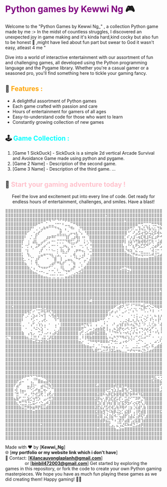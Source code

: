 # <span style="color:purple">Python games by Kewwi Ng </span> 🎮


Welcome to the "Python Games by Kewwi Ng_" , a collection Python game made by me  :>
In the midst of countless struggles, I discovered an unexpected joy in game making and it's kinda hard,kind cocky but also fun to be honest 🥰 ,might have lied about fun part but swear to God it wasn't easy, atleast 4 me "

Dive into a world of interactive entertainment with our assortment of fun and challenging games, all developed using the Python programming language and the Pygame library. Whether you're a casual gamer or a seasoned pro, you'll find something here to tickle your gaming fancy.

## 🎯 <span style="color:orange">Features :</span> 
- A delightful assortment of Python games
- Each game crafted with passion and care
- Hours of entertainment for gamers of all ages
- Easy-to-understand code for those who want to learn
- Constantly growing collection of new games

## 🕹️ <span style="color:cyan">Game Collection :</span> 
1. [Game 1 SickDuck] - SickDuck is a simple 2d vertical Arcade Survival and Avoidance Game made using python and pygame.
2. [Game 2 Name] - Description of the second game.
3. [Game 3 Name] - Description of the third game.
   ...

<p align="center">
  <h2>👾 <span style="color:pink">Start your gaming adventure today !</span></h2>
  <p align="center">Feel the love and excitement put into every line of code. Get ready for endless hours of entertainment, challenges, and smiles. Have a blast!</p>
</p>

```
⣿⣿⣿⣿⣿⣿⣿⣿⣿⣿⣿⣿⣿⣿⣿⣿⣿⣿⣿⣿⣿⣿⣿⣿⣿⣿⣿⣿⣿⣿⣿⣿⣿⣿⣿⣿⣿⣿⣿⣿⣿⣿⣿⣿⣿⣿⣿⣿⣿⣿⣿⣿⣿⣿⣿⣿⣿⣿⣿⣿⣿⣿⣿⣿⣿⣿⡿⢿⣿⣿⣿⣿⣿⣿⣿⣿⣿⣿⣿⣿⣿⣿⣿⣿⣿⣿⣿⣿⣿⢿⣿⣿⣿⣿⣿⣿⣿⣿⣿⣿⣿⣿⣿⣿⣿⣿⣿⣿⣿⣿⣿⣿⣿⣿⣿⣿⣿⣿⣿⣿⣿⣿⣿⣿⣿⣿⣿⣿⣿⣿⣿⣿⣿⣿⣿⣿⣿⣿⣿⣿⣿⣿⣿⣿⣿⣿⣿⣿⣿⣿⣿⣿⣿⣿⣿⣿⣿⣿⣿⣿⣿⣿⣿⣿⣿⣿⣿⣿⣿⣿⣿⣿⣿⣿⣿⣿⣿⣿⣿⣿⣿⣿⣿⣿⣿⣿⣿
⣿⣿⣿⣿⣿⣿⣿⣿⣿⣿⣿⣿⣿⣿⣿⣿⣿⣿⣿⣿⣿⣿⣿⣿⣿⣿⣿⣿⣿⣿⣿⣿⣿⣿⣿⣿⣿⣻⣿⣿⣿⣿⣿⣿⣿⣿⣿⣿⣿⣿⣿⣿⣿⣿⣿⣿⣿⣿⣿⣿⣿⣿⣿⣿⣿⣿⣿⣤⣿⣿⣿⣿⣿⣿⣿⣿⣿⣿⣿⣿⣿⣿⣿⣿⣿⣿⣿⣿⣿⣿⣿⣿⣿⣿⣿⣿⣿⣿⣿⣿⣿⣿⣿⣿⣿⣿⣿⣿⣿⣿⣿⣿⣿⣿⣿⣿⣿⣿⣿⣿⣿⣿⣿⣿⣿⣿⣿⣿⣿⣿⣿⣿⣿⡛⢻⣿⣿⣿⣿⣿⣿⣿⣿⣿⣿⣿⣿⣿⣿⣿⣿⣿⣿⣿⡿⢿⣿⣿⣿⣿⣿⣿⣿⣿⣿⣿⣿⣿⣿⣿⣿⣿⣿⣿⣿⣿⣿⣿⣿⣿⣿⣿⣿⣿⣿⣿⣿
⣿⣿⣿⣿⣿⣿⣿⣿⣿⣿⣿⣿⣿⣿⣿⠿⢿⠻⠟⠻⠟⠿⡿⣿⣿⣿⣿⣿⣿⣿⣿⣿⣿⣿⣿⣿⣿⣿⣿⣿⣿⣿⣿⣿⢿⣿⣿⣿⣿⣿⣿⣿⣿⣿⣿⣿⣿⣿⣿⣿⣿⣿⣿⣿⣿⣿⣿⣿⣿⣿⣿⣿⣿⣿⣿⣿⣿⣿⣿⣿⣿⣿⣿⣿⣿⣿⣿⣿⣿⣿⣿⣿⣿⣿⣿⣿⣿⣿⣿⣿⣿⣿⣿⣿⣿⣿⣿⣿⣿⣿⣿⣿⣿⣿⣿⣿⣿⣿⣿⣿⣿⣿⣿⣿⣿⣿⣿⣿⣿⣿⣿⣿⣿⣴⣶⣿⣿⣿⣿⣿⣿⣿⣿⣿⣿⣿⣿⣿⣿⣿⠛⠀⡠⢀⠌⡉⡉⢞⢛⣿⣿⣿⣿⣿⣿⣿⣿⣿⣿⣿⣿⣿⣿⣿⣿⣿⣿⣿⣿⣿⣿⣿⣿⣿⣿⣿⣿
⣿⣿⣿⣿⣿⣿⣿⣿⣿⣿⣿⡿⠛⠉⠀⠁⣀⣀⠐⠒⠂⠆⣀⣀⠉⠛⢿⣿⣿⣿⣿⣿⣿⣿⣿⣿⣿⣿⣿⣿⣿⣿⣿⣿⣿⣿⣿⣿⣿⠛⢛⢉⡉⡉⢛⣛⠻⢿⣿⣿⣿⣿⣿⣿⣿⣿⣿⣿⣿⣿⣿⣿⣿⣿⣿⣿⣿⣿⣿⣿⣿⣿⣿⣿⣿⣿⣿⣿⣿⣿⣿⣿⣿⣿⣿⣿⣿⣿⣿⣿⣿⣿⣿⣿⣿⣿⣿⣿⣿⣿⣿⣿⣿⣿⢟⣿⡛⡿⠿⠿⣿⣿⣿⣿⣿⣿⣿⣿⣿⣿⣿⣿⣿⣿⣿⣿⣿⣿⣿⣿⣿⣿⣿⣿⣿⣿⣿⣿⣿⡏⠄⡼⠐⡌⢲⠛⠠⠠⠒⠈⢻⣿⣿⣿⣿⣿⣿⣿⣿⣿⣿⣿⣿⣿⣿⣿⣿⣿⣿⣿⣿⣿⣿⣿⣿⣿⣿
⣿⣿⣿⣿⣿⣿⣿⣿⣿⡟⠃⢀⠐⣠⠷⠛⠉⠉⠙⠲⣄⠀⡄⠈⠻⠆⠀⡘⢻⣿⣿⣿⣿⣿⣿⣿⣿⣿⣿⣿⣿⣿⣿⣿⣿⡿⢛⠍⣀⢹⢤⣃⠹⣧⢢⣂⢙⠷⢌⠻⣿⣿⣿⣿⣿⣿⣿⣿⣿⣿⣿⣿⣿⣿⣿⣿⣿⣿⣏⡹⣿⣿⣿⣿⣿⣿⣿⣿⣿⣿⣿⣿⣿⣿⣿⣿⣿⣿⣿⣿⣿⣿⣿⣿⣿⣿⣿⣿⣿⣿⣿⡿⠟⡡⢈⣬⠵⣂⣧⠷⣩⢻⣷⡾⣿⣿⣿⣿⣿⣿⣿⣿⣿⣿⣿⣿⣿⣿⣿⣿⣿⣿⣿⣿⣿⣿⣿⣿⣿⡇⠀⡅⠸⠘⣠⠛⢀⡼⢶⣿⢾⣿⣿⣿⣿⣿⣿⣿⣿⣿⣿⢿⣟⠛⣛⣛⠻⢿⣷⣿⣿⣿⣿⣿⣿⣿⣿
⣿⣿⣿⣿⣿⣿⣿⣿⠋⠀⠐⣠⡞⠁⠀⠀⠀⠀⠀⣀⣟⣀⡀⢁⡤⢤⣆⠑⡄⠘⣿⣿⣿⣿⣿⣿⣿⣿⣿⣿⣿⣿⣿⣿⣿⠘⠁⠜⣠⣫⢴⢺⡵⢥⣕⡯⢾⠦⢱⠳⡜⣿⣿⣿⣿⣿⣿⣿⣿⣿⣿⣿⣿⣿⣿⣿⣿⣿⣷⣾⣿⣿⣿⣿⡿⣟⣿⣽⣽⣯⣽⣧⣙⢻⣿⣿⣿⣿⣿⣿⣿⣿⣿⣿⣿⣿⣿⣿⣿⣿⡿⢁⢂⣴⠟⣶⣟⣏⣛⣳⡧⢫⣿⡿⣿⣿⣿⣿⣿⣿⣿⣿⣿⣿⣿⣿⣿⣿⣿⣿⣿⣿⣿⣿⣿⣿⣿⣿⣿⣿⡀⠀⢻⡜⠠⣼⡿⣽⣿⣿⢡⣿⣿⣿⣿⣿⠿⢿⢟⣯⠞⣏⡇⢄⣱⣭⢁⠊⠻⢿⣿⣿⣿⣿⣿⣿⣿
⣿⣿⣿⣿⣿⣿⣿⠇⠀⡈⢀⡏⠀⠀⠀⣰⡶⠿⠏⠉⠉⠉⢹⡏⢀⣰⢿⡆⠰⠆⠈⣿⣿⣿⣿⣿⣿⣿⣿⣿⣿⣿⣿⣿⡁⠎⡰⣸⠡⢶⣏⢿⣸⠯⣎⣰⠟⠚⡀⠠⡇⣿⣿⣿⣿⣿⣿⣿⣿⣿⣿⣿⣿⣿⣿⣿⣿⣿⣿⣿⣿⣿⣿⣹⣿⡿⠏⡉⣰⡎⡸⣉⠿⣷⣬⡛⢿⣿⣿⣿⣿⣿⣿⣿⣿⣿⣿⣿⣿⣿⡿⢀⢈⢱⣿⣶⣸⣉⡹⣶⠹⣿⣿⣹⣿⣿⣿⣿⣿⣿⣿⣿⣿⣿⣿⣿⣿⣿⣿⣿⣿⣿⣿⣿⣿⣿⣿⣿⣿⣿⣷⣆⠀⠈⠳⠏⢿⠿⢛⣴⣿⣿⣿⣿⣿⢱⣺⢠⠏⡈⠿⠰⠪⢀⠾⢻⢚⢙⢀⢀⡙⢿⠿⣿⡻⣟⣻
⣿⣿⣿⣿⣿⣿⡏⠀⢐⠀⣼⣇⠀⣠⠞⢁⡄⠒⠂⡉⡉⡉⠙⢿⣋⣁⡼⠃⠀⡅⢂⠹⣿⣿⣿⣿⣿⣿⣿⣿⣿⣿⣿⡿⡇⢰⣵⠱⢛⣷⢾⢿⢞⣋⢗⠐⣨⣾⠇⡨⢱⣿⣿⣿⣿⣿⣿⣿⣿⣿⣿⣿⣿⣿⣿⣿⣿⣿⣿⣿⣿⢿⣾⡟⢡⠦⣛⣱⣣⣼⡅⢦⢑⠻⢿⣿⣞⣿⣿⣿⣿⣿⣿⣿⣿⣿⣿⣿⣿⣯⢿⣰⢋⣾⣓⢎⡷⡹⢷⣹⣯⣿⡽⢿⣿⣿⣿⣿⣿⣿⣿⣿⣿⣿⣿⣿⣿⣿⣿⣿⣿⣿⣿⣿⣿⣿⣿⣿⣿⣿⣿⣿⣿⣿⣿⣿⣿⣿⣿⣿⣿⣿⣿⣟⣼⡽⠌⠉⢫⢓⢤⠰⠺⡸⢜⢁⢏⠋⣼⡫⠅⠃⠘⣿⣿⣿⣿
⣿⣿⣿⣿⣿⣿⡁⠐⡊⢠⠀⣨⠟⢁⡴⠁⡀⠒⠂⠂⣀⡰⢦⡀⢨⠡⠀⠐⢂⠐⡁⠘⣿⣿⣿⣿⣿⣿⣿⣿⣿⣿⣿⣧⢠⠘⠊⣆⠟⣢⣋⡫⠛⠁⣐⣴⠟⣡⠆⠊⣾⣿⣿⣿⣿⣿⣿⣿⣿⣿⣿⣿⣿⣿⣿⣿⣿⣿⣿⣿⣯⣿⢏⠼⣩⡾⣫⢗⣽⡿⣣⠜⣾⣿⢂⢹⣿⣷⣻⣿⣿⣿⣿⣿⣿⣿⣿⣿⣿⣿⢺⣧⠺⢧⢯⡮⣕⢯⣝⣿⡿⢧⡿⣽⣿⣿⣿⣿⣿⣿⣿⣿⣿⣿⣿⣿⣿⣿⣿⣿⣿⣿⣿⣿⣿⣿⣿⣿⣿⣿⣿⣿⣿⣿⣿⣿⣿⣿⣿⣿⣿⣿⣿⡇⢫⡊⢀⣌⡣⣚⡺⢛⠣⠠⡀⢉⢮⢺⢘⡸⢸⢸⣿⢸⣿⣿⣿
⣿⣿⣿⣿⣿⣿⠀⠐⡆⠀⠁⠀⢀⡞⠀⠂⠂⠢⠄⡂⢸⣆⢀⡟⠀⢀⡶⠶⢤⡀⠑⣈⣿⣿⣿⣿⣿⣿⣿⣿⣿⣿⣿⣿⡘⢶⣲⠈⣌⢀⣀⠀⠀⠈⢼⢐⠒⠐⢠⣾⣿⣿⣿⣿⣿⣿⣿⣿⣿⣿⣿⣿⣿⣿⣿⣿⣿⣿⣿⣯⣿⡿⣺⣵⣿⣼⣷⡿⣏⠷⣭⡪⠿⢋⠳⢘⣿⣿⡽⣿⣿⣿⣿⣿⣿⣿⣿⣿⣿⣿⣿⣾⣿⣧⣞⣷⣿⡾⣿⣿⡹⣯⣿⣿⣿⣿⣿⣿⣿⣿⣿⣿⣿⣿⣿⣿⣿⣿⣿⣿⣿⣿⣿⣿⣿⣿⣿⣿⣿⣿⣿⣿⣿⣿⣿⣿⣿⣿⣿⣿⣿⣿⣿⣇⢰⢈⢏⣡⡆⣢⢀⠠⠚⠐⠙⠩⢽⣰⣸⠐⣯⢸⢣⣿⣿⣿⣿
⣿⣿⣿⣿⣿⣿⡅⠀⢳⡀⠀⠀⣈⣤⠶⠒⠲⣆⢀⣡⡀⠉⡉⠀⡀⢾⡀⢀⢠⡇⠐⢠⣿⣿⣿⣿⣿⣿⣿⣿⣿⣿⣿⣿⣿⣶⣌⡛⠶⠤⢭⠭⠭⠥⠾⣘⣩⣴⣾⣿⣿⣿⣿⣿⣿⣿⣿⣿⣿⣿⣿⣿⣿⣿⣿⣿⣿⣿⣿⡷⣿⣷⢵⡶⢾⣙⢮⠳⣩⡑⣂⡆⡰⠢⡱⢈⣿⣿⣟⣿⣿⣿⣿⣿⣿⣿⣿⣿⣿⣿⣿⣿⣿⣿⣿⣾⣯⣿⣿⣷⣿⣿⣿⣿⣿⣿⣿⣿⣿⣿⣿⣿⣿⣿⣿⣿⣿⣿⣿⣿⣿⣿⣿⣿⣿⡿⣿⣿⣿⣿⣿⣿⣿⣿⣿⣿⣿⣿⣿⣿⣿⣿⣿⣿⣷⡔⢹⣹⣆⢻⣽⢮⢫⠰⣀⣈⠜⠂⣸⢸⣿⢸⢸⣿⣿⣿⣿
⣿⣿⣿⣿⣿⣿⣗⡀⠠⢈⠁⣰⠏⠀⠀⠐⠀⠈⣿⠀⢸⠀⣀⣤⣄⠈⠓⠖⠉⣀⠂⣼⣿⣿⣿⣿⣿⣿⣿⣿⣿⣿⣿⣿⣿⣿⣿⣿⣿⣶⣶⣶⣶⣿⣿⣿⣿⣿⣿⣿⣿⣿⣿⣿⣿⣿⣿⣿⣿⣿⣿⣿⣿⣿⣿⣿⣿⣿⣿⣷⢿⣻⣮⠝⠇⡽⣾⢿⡉⢨⡷⢽⣫⢰⠣⢹⣹⣿⣽⣿⣿⣿⣿⣿⣿⣿⣿⣿⣿⣿⣿⣿⣿⣿⣿⣿⣿⣿⣿⣿⣿⣿⣿⣿⣿⣿⣿⣿⣿⣿⣿⣿⣿⣿⣿⣿⣿⣿⣿⣿⣿⣿⣿⣿⣿⣿⣿⣿⣿⣿⣿⣿⣿⣿⣿⣿⣿⣿⣿⣿⣿⣿⣿⣿⣿⣿⣿⣎⡑⡈⣞⣟⡷⢸⣹⢧⠃⠑⣊⢼⣿⠘⣸⣿⣿⣿⣿
⣿⣿⣿⣿⣿⣿⣿⣦⠀⠨⠀⢻⡀⠀⠀⠀⢀⣴⠏⠛⢧⡞⠁⢀⠈⢷⠀⠐⡀⠁⣼⣿⣿⣿⣿⣿⣿⣿⣿⣿⣿⣿⣿⣿⣿⣿⣿⣿⣿⣿⣿⣿⣿⣿⣿⣿⣿⣿⣿⣿⣿⣿⣿⣿⣿⣿⣿⣿⣿⣿⣿⣿⣿⣿⣿⣿⣿⣿⣿⣿⣞⣿⣿⣿⡔⠹⠾⢟⠿⠣⠔⠒⠴⠠⠉⢀⣽⣯⢿⣿⣿⣿⣿⣿⣿⣿⣿⣿⣿⣿⣿⣿⣿⣿⣿⣿⣿⣿⣿⣿⣿⣿⣿⣿⣿⣿⣿⣿⣿⣿⣿⣿⣿⣿⣿⣿⣿⣿⣿⣿⣿⣿⣿⣿⣿⣿⣿⣿⣿⣿⣿⣿⣿⣿⣿⣿⣿⣿⣿⣿⣿⣿⣿⣿⣿⣿⣿⣷⣷⣾⡱⡹⢹⢽⣵⣬⠤⣋⢐⡸⠋⣀⣽⣿⣿⣿⣿
⣿⣿⣿⣿⣿⣿⣿⣿⣷⡐⢠⠀⠙⠲⠶⠖⠋⠁⠄⡀⠸⣇⠀⠀⣠⡟⠀⠂⣁⣾⣿⣿⣿⣿⣿⣿⣿⣿⣿⣿⣿⣿⡿⣛⣙⠻⢿⣿⣿⣿⣿⣿⣿⣿⣿⣿⣿⣿⣿⣿⣿⣿⣿⣿⢿⣿⣿⣿⣿⣿⣿⣿⣿⣿⣿⣿⣿⣿⣿⣿⣿⣾⣻⣿⣯⣬⣐⡶⣾⣿⢿⠶⣚⣬⣴⣿⣿⣿⣾⣿⣿⣿⣿⣿⣿⣿⣿⣿⣿⣿⣿⣿⣿⣿⣿⣿⣿⣿⣿⣿⣿⣿⣿⣿⣿⣿⣿⣿⣿⣿⣿⣿⣿⣿⣿⣿⣿⣿⣿⣿⣿⣿⣿⣿⣿⣿⣿⣿⣿⣿⣿⣿⣿⣿⣿⣿⣿⣿⣿⣿⣿⣿⣿⣿⣿⣿⣿⣿⣿⣿⣭⣼⣤⣄⣐⣑⢂⣒⣠⣴⣿⣿⣿⣿⣿⣿⣿
⣿⣿⣿⣿⣿⣿⣿⣿⣿⣿⣦⣌⠐⠒⠄⣀⠁⠉⠄⠡⠄⠈⢙⠛⠁⢀⢤⣺⣽⣿⣿⣿⣿⣿⣿⣿⣿⣿⣿⣿⣿⣿⣿⣿⣿⣽⣾⣿⣿⣿⣿⣿⣿⣿⣿⣿⣿⣿⣿⣿⣿⣿⣿⢡⠈⠿⢿⣿⣿⣿⣿⣿⣿⣿⣿⣿⣿⣿⣿⣿⣿⣿⣿⣾⣽⣻⢿⡿⣿⣿⣿⣿⣟⣿⣿⣿⣿⣿⣿⣿⣿⣿⣿⣿⣿⣿⣿⣿⣿⣿⣿⣿⣿⣿⣿⣿⣿⣿⣿⣿⣿⣿⣿⣿⣿⣿⣿⣿⣿⣿⣿⢿⣿⣿⣿⣿⣿⣿⣿⣿⣿⣿⣿⣿⣿⣿⣿⣿⣿⣿⣿⣿⣿⣿⣿⣿⣿⣿⣿⣿⣿⣿⣿⣿⣿⣿⣿⣿⣿⣿⣿⣿⣿⣿⣿⣿⠽⣽⣿⣿⣿⣿⣿⣿⣿⣿⣿
⣿⣿⣿⣿⣿⣿⣿⣿⣿⣿⣿⣿⣿⣶⣤⣄⣈⢉⡁⣁⢉⡁⣤⣴⣮⣿⣿⣿⣿⣿⣿⣿⣿⣿⣿⣿⣿⣿⣿⣿⣿⣿⣿⣿⣿⣿⣿⣿⣿⣿⣿⣿⣿⣿⣿⣿⣿⣿⡿⠟⣛⡛⡛⠘⠀⠡⠩⠿⠝⢻⣿⣿⣿⣿⣿⣿⣿⣿⣿⣿⣿⣿⣿⣿⣿⣿⣿⣿⣷⣿⣾⣿⣿⣿⣿⣿⣿⣿⣿⣿⣿⣿⣿⣿⠋⢹⣿⣿⣿⣿⣿⣿⣿⣿⣿⣿⣿⣿⣿⣿⣿⣿⣿⣿⣿⣿⡿⠟⠋⢿⠃⠘⣴⡘⢻⣿⣿⣿⣿⣿⣿⣿⣿⣿⣿⣿⣿⣿⣿⣿⣿⣿⣿⣿⣿⣿⣿⣿⣿⣿⣿⣿⣿⣿⣿⣿⣿⣿⣿⣿⣿⣿⣿⣿⣿⣿⣼⣿⣿⣿⣿⣿⣿⣿⣿⣿⣿
⣿⣿⣿⣿⣿⣿⣿⣿⣿⣿⣿⣿⣿⣿⣿⣿⣿⣿⣿⣿⣿⣿⣿⣿⣿⣿⣿⣿⣿⣿⣿⣿⣿⣿⣿⣿⣿⣿⣿⣿⣿⣿⣿⣿⣿⣿⣿⣿⣿⣿⣿⣿⣿⣿⣿⣿⣿⣿⣿⣶⣦⡄⢐⠀⢀⡀⠄⠺⢿⣿⣿⣿⣿⣿⣿⣿⣿⣿⣿⣯⣿⣿⣿⣿⣿⣿⣿⣿⣿⣿⣿⣿⣿⣿⣿⣿⣿⣿⣿⣿⣿⣿⣿⢱⠘⠘⠋⡈⣹⣿⣿⣿⣿⣿⣿⣿⣿⣿⣿⣿⣿⣿⣿⣿⣿⡟⣷⡒⢀⣴⣶⡶⢉⡥⢂⠌⢻⣿⣿⣿⣿⣿⣿⣿⣿⣿⣿⣿⣿⣿⣿⣿⣿⣿⣿⣿⣿⣿⣿⣿⣿⣿⣿⣿⣿⣿⣿⣿⣿⣿⣿⣿⣿⣿⣿⣿⣿⣿⣿⣿⣿⣿⣿⣿⣿⣿⣿
⣿⣿⣿⣿⣿⣿⣿⣿⣿⣿⣿⣿⣿⣿⣿⣿⣿⣿⣿⣿⣿⣿⣿⣿⣿⣿⣿⣿⣿⣿⣿⣿⣿⣿⣿⣿⣿⣿⣿⣿⣿⣿⣿⣿⣿⣿⣿⣿⣿⣿⣿⣿⣿⣿⣿⣿⣿⣿⣿⣿⣿⢠⠔⢠⣴⣄⣨⣔⠄⣿⣿⣿⣿⣿⣿⣿⣿⣿⣿⣿⣿⣿⣿⣿⣿⣿⣿⣿⣿⣿⣿⣿⣿⣿⣿⣿⣿⣿⣿⣿⣛⢫⠅⠺⢒⢈⢀⠑⢿⣿⣿⣿⣿⣿⣿⣿⣿⣿⣿⣿⣿⣿⣿⣿⣿⠐⠀⡀⠎⢻⢟⠣⡄⢂⢛⢴⠀⢻⣿⣿⣿⣿⣿⣿⣿⣿⣿⣿⣿⣾⣿⣿⣿⣿⣿⣿⣿⣿⣿⣿⣿⣿⣿⣿⣯⣿⣿⣿⣿⣿⣿⣿⣿⣿⣿⣿⣿⣿⣿⣿⣿⣿⣿⣿⣿⣿⣿
⣿⣿⣿⣿⣿⣿⣿⣿⣿⣿⣿⣿⣿⣿⣿⣿⣿⣿⣿⣿⣿⣿⣿⣿⣿⣿⣿⣿⣿⣿⣿⣿⣿⣿⣿⣿⣿⣿⣿⣿⣿⣿⣿⣿⣿⣿⣿⣿⣿⣿⣿⣿⣿⣿⣿⣿⣿⢿⣿⣿⣧⣴⣾⣿⣿⣿⣿⣿⣶⣿⣿⣿⣿⣿⣿⣿⣿⣿⣿⣿⣿⣿⣿⣿⣿⣿⣿⣿⣿⣿⣿⣿⣿⣿⣿⣿⣿⣿⣿⣿⣿⣶⣤⣐⢺⢀⢀⣛⣂⣹⣿⣿⣿⣿⣿⣿⣿⣿⣿⣿⣿⣿⣿⣿⣿⡈⡅⢰⡌⢣⢌⣓⢌⠅⠊⢨⢡⣾⣿⣿⣿⣿⣿⣿⣿⣿⣿⣿⣿⣿⣿⣿⣿⣿⣿⣿⣿⣿⣿⣿⣻⣿⣿⣿⣿⣿⣿⣿⢿⣿⣿⣿⣿⣿⣿⣿⣿⣿⣿⣿⣿⣿⣿⣿⣿⣿⣿
⣿⣿⣿⣿⣿⣿⣿⣿⣿⣿⣿⣿⣿⣿⣿⣿⣿⣿⣿⣿⣿⣿⣿⣿⣿⣿⣿⣿⣿⣿⣿⣿⣿⣿⣿⣿⣿⣿⣿⣿⣿⣿⣿⣿⣿⣿⣿⣿⣿⣿⣿⣿⣿⣿⣿⣿⣿⣿⣿⣿⣿⣿⣿⣿⣿⣿⣿⣿⣿⣿⣿⣿⣿⣿⣿⣿⣿⣿⣿⣿⣿⣿⣿⣿⣿⣿⣿⣿⣿⣿⣿⣿⣿⣿⣿⣿⣿⣿⣿⣿⣿⣿⣭⣿⣬⢊⣼⣿⣿⣿⣿⣿⣿⣿⣿⣿⣿⣿⣿⣟⣿⣿⣿⣿⣿⣧⡉⠭⣾⠳⠚⠉⠈⠐⠂⣀⣵⣾⣿⣿⣿⣿⣿⣿⣿⣿⣿⣿⣿⣿⣿⣿⣿⡟⡿⣹⣎⣳⠹⠾⣟⢿⣻⣯⣿⣿⣿⣿⣮⣶⣾⣿⣿⣿⣿⣿⣿⣿⣿⣿⣿⣿⣿⣿⣿⣿⣿
⣿⣿⣿⣿⣿⣿⣿⣿⣿⣿⣿⣿⣿⣿⣿⣿⣿⣿⣿⣿⣿⣿⣿⣿⣿⣿⣿⣿⣿⣿⣿⡿⣿⣿⣿⣿⣿⣿⣿⣿⣿⣿⣿⣿⣿⣿⣿⣿⣿⣿⣿⣿⣿⣿⣿⣿⣿⣿⣿⣿⣿⣿⣿⣿⣿⣿⣿⣿⣿⣿⣿⣿⣿⣿⣿⣿⣿⣿⣿⠿⣏⣻⠬⢧⣭⡝⡾⣍⣿⢻⣿⣿⣚⣿⣿⣿⣿⣿⣿⣿⣿⣿⣿⣿⣿⣿⣿⣿⣿⣿⣿⣿⣿⣿⣿⣿⣿⣿⣿⣿⣿⣿⣿⣿⣿⣿⣿⣿⣶⣶⣶⣶⣶⣾⣿⣿⣿⣿⣿⣿⣿⣿⣿⣿⣿⣿⣿⣿⣿⣿⣿⣟⢣⡙⢰⡤⠖⢣⢡⡒⠎⡚⠛⢾⢻⢯⣿⣿⣿⣿⣿⣿⣿⣿⣿⣿⣿⣿⣿⣿⣿⣿⣿⣿⣿⣿⣿
⣿⣿⣿⣿⣿⣿⣿⣿⣿⣿⣿⣿⣿⣿⣿⣿⣿⣿⣿⣿⣿⣿⣿⣿⣿⣿⣿⣿⣿⣿⣿⣶⣿⣿⣿⣿⣿⣿⣿⣿⣿⣿⡿⢿⢟⣛⢛⣛⣛⣛⠛⡻⠿⢿⣿⣿⣿⣿⣿⣿⣿⣿⣿⣿⣿⣿⣿⣿⣿⣿⣿⣿⣿⣿⣿⣿⣿⣟⠫⢋⠥⠂⠊⠀⣞⢱⠀⣄⠔⡀⠙⠿⣿⣿⣿⣿⣿⣿⣿⣿⣿⣿⣿⣿⣿⣿⣿⣿⣿⣿⣿⣿⣿⣿⣿⣿⣿⣿⣿⣿⣿⣿⣿⣿⣿⣿⣿⣿⣿⣿⣿⣿⣿⣿⣿⣿⣿⣿⣿⣿⣿⣿⣿⣿⣿⣿⣿⣿⣿⣿⡳⠎⢂⡨⢡⣰⢚⡵⣎⢶⡪⣝⢺⡎⠀⢹⣷⣻⣿⣿⣿⣿⣿⣿⣿⣿⣿⣿⣿⣿⣿⣿⣿⣿⣿⣿⣿
⣿⣿⣯⣿⣿⣿⣿⣿⣿⣿⣿⡿⠿⢿⡿⣿⣿⣿⣿⣿⣿⣿⣿⣿⣿⣿⣿⣿⣿⣿⣿⣿⣿⣿⣿⣿⣿⣿⣿⣿⠟⢡⡾⠝⡈⠅⢈⢀⡉⢉⡛⣷⡚⡑⠬⠻⢿⠿⢿⠿⣿⣿⣿⣿⣿⣿⣿⣿⣿⣿⣿⣿⣿⣿⣿⣿⡿⡌⠙⡨⠐⢁⣀⣔⢹⣈⢀⠢⢪⢏⠀⠀⢿⣿⣿⣿⣿⣿⣿⣿⣿⣿⣿⣿⣿⣿⣿⣿⣿⣿⠟⣻⣿⣿⣻⣿⣿⣿⣿⣿⣿⣿⣿⣿⣿⣿⣿⣿⣿⣿⣿⣿⣿⣿⣿⣿⣿⣿⣿⣿⣿⣿⣿⣿⣿⣿⣿⣿⣻⣷⡙⢘⠮⢡⡎⣖⣫⢚⡜⢮⡱⠍⡚⣠⠀⠀⠸⢯⣿⣿⣿⣿⣿⣿⣿⣿⣿⣿⣿⣿⣿⣿⣿⣿⣿⣿⣿
⣿⣿⣿⣿⣿⣿⣿⣿⢿⡋⠔⠈⣉⠽⢯⠽⢏⢻⣿⣿⣿⣿⣿⣿⣿⣿⣿⣿⣿⣿⣿⣿⣿⣿⣿⣿⣿⣿⢋⡴⢠⠆⠁⣀⠔⢈⠁⠆⠑⠀⠉⠡⠠⠘⠸⠀⠐⠈⠀⠤⠄⠄⢄⠠⠪⣙⠻⢿⣿⣿⣿⣿⣿⣿⣿⠿⡄⠀⡰⠋⣁⣑⡕⠠⠌⠐⡨⢨⠀⡇⠈⢸⢸⣿⣿⣿⣿⣿⣿⣿⣿⣿⣿⣿⣿⣿⣿⣿⣿⣿⣶⣿⣿⣿⣿⣿⣿⡿⡿⢿⠿⠿⢿⣿⣿⣿⣿⣿⣿⣿⣿⣿⣿⣿⣿⣿⣿⣿⣿⣿⣿⣿⣿⣿⣿⣿⣿⣿⣽⡷⡆⠽⢠⢧⡹⣜⣢⢫⡜⣎⠱⣼⢣⡏⢠⢰⢸⢸⣽⣿⣿⣿⣿⣿⣿⣿⣿⣿⣿⣿⣿⣿⣿⣿⣿⣿⣿
⣿⣿⣿⣿⣿⣿⡟⢀⠌⠠⣱⠴⠨⠲⢹⠀⠢⢻⣾⢿⣿⣿⣿⣿⣿⣿⣿⣿⣿⣿⣿⣿⣿⣿⣿⣿⣿⠟⠘⠠⠀⢄⠂⠄⠀⠀⠐⢐⢨⢀⡐⠠⣐⠐⡀⠦⢰⡰⣶⣿⣿⣿⣷⣶⣤⡠⡄⢰⢹⣿⣿⣿⣿⣿⣿⠿⡄⣛⢀⠎⡛⣸⠘⠅⢁⠼⡈⢁⢤⡆⠀⠸⢸⣿⣿⣿⣿⣿⣿⣿⣿⣿⣿⣿⣿⣿⣿⣿⣿⣿⣿⣿⣿⣿⣿⣫⠓⡉⠩⢉⢋⡙⢛⠊⣉⠲⣶⣶⣶⣦⣴⣀⡞⠹⣿⣿⣿⣿⣿⣿⣿⣿⣿⣿⣿⣿⣿⣿⣼⣷⢃⢂⢮⡲⡹⢆⡞⣒⠞⣬⢘⣴⠈⠀⢼⠀⢸⢨⣿⣿⣿⣿⣿⣿⣿⣿⣿⣿⣿⣿⣿⣿⣿⣿⣿⣿⣿
⣿⣿⣿⣿⣿⣿⠇⠀⠀⠘⡡⠐⢀⢠⢞⠄⠀⠀⠹⠉⣿⣿⣿⣿⣿⣿⣿⣿⣿⣿⣿⣿⣿⣿⠿⠛⢋⢀⠁⠀⠀⠀⢀⢀⣐⢼⣀⢆⡸⡄⢆⢑⠅⠸⢑⠰⢸⠃⢿⣿⣿⣿⣿⣿⣿⣿⡇⢐⠘⣿⣿⣿⣿⣿⣿⣿⡇⢾⡐⠠⣸⢁⠂⡀⡁⣺⠑⡌⢈⡁⢉⡘⣸⣿⣿⣿⣿⣿⣿⣿⣿⣿⣿⣿⣿⣿⣿⣿⣿⣿⣿⣿⣿⣿⢇⠀⠀⠰⢁⠁⣈⠱⢇⡰⢨⣅⠹⣿⣿⣿⣿⡏⣷⣶⣿⣿⣿⣿⣿⣿⣿⣿⣿⣿⣿⣿⣿⣿⡾⣿⣷⠈⣷⢇⠿⣎⢱⣉⢾⣉⢸⢊⡔⢰⠨⠐⢁⣸⣿⣿⣿⣿⣿⣿⣿⣿⣿⣿⣿⣿⣿⣿⣿⣿⣿⣿⣿
⣿⣿⣿⣿⣿⣯⢀⠀⠈⢠⠋⠠⢱⢢⢠⠀⠂⠀⢠⠐⢸⣿⣿⣿⣿⣿⣿⣿⠿⡛⢯⢩⠀⢠⠀⢀⠘⢠⠀⠠⠃⣠⢲⡏⡮⠧⠴⣌⠳⣘⠈⠕⢀⢅⢊⡦⠈⢼⢸⣿⣿⣿⣿⣿⣿⣿⠃⠾⢀⣿⣿⣿⣿⣿⣿⣷⣯⣖⣥⡄⢉⠊⠰⠵⠲⠀⣰⢺⡠⡡⢊⢠⣿⣿⣿⣿⣿⣿⣿⣿⣿⣿⣿⣿⣿⣿⣿⣿⣿⡿⠿⢛⣩⡴⡈⠥⢞⣶⠆⠩⠤⠧⠶⠿⣷⡜⠸⢸⣿⡿⢋⣴⣿⣿⣿⣿⣿⣿⣿⣿⣿⣿⣿⣿⣿⣿⣿⣿⣿⣽⣣⣝⠾⣜⣳⡾⡻⠕⠛⠩⢴⣛⠴⠊⠀⠨⣽⣿⣿⣿⣿⣿⣿⣿⣿⣿⣿⣿⣿⣿⣿⣿⣿⣿⣿⣿⣿
⣿⣿⣿⣿⣿⣿⠀⠐⠀⢀⠘⠬⠢⣱⠈⠠⠀⠀⡈⢀⣿⣿⣿⣿⣿⣿⣿⣿⢟⠉⢀⠤⢐⣴⣶⣷⣟⢸⢠⢀⠦⣱⡟⢖⠔⠣⢘⢚⢡⠐⠲⡰⡴⣡⠋⠐⡀⢸⣻⣿⣿⣿⣿⠿⡟⢅⢀⣼⣿⣿⣿⣿⣿⣿⣿⣿⣷⡿⢾⣽⣊⢚⢙⣃⠦⣩⠴⠑⣁⢔⣱⣿⣿⣿⣿⣿⣿⣿⣿⣿⣿⣿⣿⣿⣿⣿⣿⢻⣱⣶⣿⣿⡟⡧⠁⡎⠉⠠⠈⠩⠁⠛⢉⣈⣤⠝⢠⢘⣥⣷⣿⣿⣿⣿⣿⣿⣿⣿⣿⣿⣿⣿⣿⣿⣿⣿⣿⣿⣿⣿⣷⣻⠿⣶⠓⠚⠀⠂⠋⠘⠉⢀⣀⢤⣦⣿⣿⣿⣿⣿⣿⣿⣿⣿⣿⣿⣿⣿⣿⣿⣿⣿⣿⣿⣿⣿⣿
⣿⣿⣿⣿⣿⣿⣷⠀⢠⢲⡠⠀⢉⡘⠠⠔⠰⢠⡾⣽⣿⣿⣿⣿⣿⣿⣿⢰⢋⢐⣥⣾⡿⣿⣽⣿⣿⡄⠈⡈⠙⠓⠱⠐⠲⠣⡅⠎⠲⠘⢈⢰⠈⣘⠈⠘⠱⠘⠸⠿⠋⠡⠒⢐⣨⣾⣿⣿⣿⣿⣿⣿⣿⣿⣿⣿⣿⣟⣬⣰⣒⠒⠤⠤⠶⠶⣚⣩⣾⣿⣿⣿⣿⣿⣿⣿⣿⣿⣿⣿⣿⣿⣿⣿⡿⢋⣰⣿⣿⣿⣿⣿⣽⢧⢉⡉⠈⢀⡉⣀⡠⠈⠙⢡⣼⠖⠈⢸⣿⣿⣿⣿⣿⣿⣿⣿⣿⣿⣿⣿⣿⣿⣿⣿⣿⣿⣿⣿⣿⣿⣿⣿⣿⣷⣯⣟⣿⣻⣟⣿⣻⣽⣿⣿⣿⣿⣿⣿⣿⣿⣿⣿⣿⣿⣿⣿⠟⣭⠷⠫⠛⠻⠻⠻⠿⣿⣿
⣫⡉⣿⣿⣿⣿⣿⣷⣆⣨⣘⣃⠃⢠⣭⢈⡼⣯⣿⣿⣿⣿⣿⣿⣿⣿⣿⢀⠸⢸⢿⣷⣿⣿⣿⣿⣿⣧⠰⢤⠓⡙⠙⠻⠮⢱⣘⣐⠉⢊⠥⠴⠉⠁⠐⠀⠐⣐⣀⣤⣤⣦⣽⣤⣽⣿⣿⣿⣿⣿⣿⣿⣿⣿⣿⣿⣿⣿⣿⣿⣿⣿⣿⣿⣿⣿⣿⣿⣿⣿⣿⣿⣿⣿⣿⣿⣿⣿⣿⣿⣿⣿⣿⣿⣤⠗⡘⠻⡿⠿⠿⠿⠿⡿⠲⣼⡀⠬⠍⠐⠈⠉⠄⢰⠼⡋⣠⣾⣿⣿⣿⣿⣿⣿⣿⣿⣿⣿⣿⣿⣿⣿⣿⣿⣿⣿⣿⣿⣿⣿⣿⣿⣿⣿⣿⣿⣿⣿⣿⣿⣿⣿⣿⣿⣿⣿⣿⣿⡿⡉⢻⣿⣿⣿⣿⣏⢊⡑⡋⠨⠩⠉⠙⠈⢲⢸⣿
⣿⣿⣿⣿⣿⣿⣿⣿⣿⣿⣶⣯⣽⣽⣿⣷⣿⣿⣿⣿⣿⣿⣿⣿⣿⣿⣿⣶⡔⠀⢈⠙⠛⠻⠛⠿⠿⠿⠎⡙⢚⡂⣠⠰⠺⠊⠈⠀⢐⡉⠑⢀⠀⢀⠀⠴⠡⢃⣿⣿⣿⣿⣿⣿⣿⣿⣿⣿⣿⣿⡟⣛⠻⢿⣿⣿⣿⣿⣿⣿⣿⣿⣿⣿⣿⣿⣿⣿⣿⣿⣿⣿⣿⣿⣿⣿⣿⣿⣿⣿⣿⣿⣿⣿⣿⣿⣶⣷⣶⣷⣷⣿⣿⣿⣿⣦⡐⠊⠙⠛⠛⣛⢩⠬⠄⣵⣿⣿⣿⣿⣿⣿⣿⣿⣿⣿⣿⣿⣿⣿⣿⣿⣿⣿⣿⣿⣿⣿⣿⣿⣿⣿⣿⣿⣿⣿⣿⣿⣿⡟⣋⢿⣿⣿⣿⣿⣿⢋⡼⢗⣎⢿⣿⣿⣿⣯⠐⠾⠬⠼⠵⢥⠼⢓⠘⣸⣿
⣿⣿⣿⣿⣿⣿⣿⣿⣿⣿⣿⣿⣿⣿⣿⣿⣿⣿⣿⣿⣿⣿⣿⣿⣿⣿⣿⣿⣿⣷⣶⣤⠬⢀⠈⠨⢤⣤⣡⠠⡄⡀⠀⡐⢐⡀⠀⣀⣐⣀⠠⠴⣋⠄⠯⣠⣾⣿⣿⣿⣿⣿⣿⣿⣿⣿⣿⣿⣿⣿⣿⣷⣯⣼⣿⣿⣿⣿⣿⣿⣿⣿⣿⣿⣿⣿⣿⣿⣿⣿⣿⣿⣿⣿⣿⣿⣿⣿⣿⣿⣿⣿⣿⣿⣿⣿⣿⣿⣿⣿⣿⣿⣿⣿⣿⣿⣿⣽⣷⣲⣶⣶⣴⣶⣿⣿⣿⣿⣿⣿⣿⣿⣿⣿⣿⣿⣿⣿⣿⣿⣿⣿⣿⣿⣿⣿⣿⣿⣿⣿⣿⣿⣿⣿⣿⣿⣿⣿⣿⡥⣙⣾⣿⣿⡿⢏⣺⠈⢀⢱⢼⡸⣿⣿⣿⣿⣿⣿⣶⣶⣶⣶⣶⣾⣿⣿⣿
⣿⣿⣿⣿⣿⣿⣿⣿⣿⣿⣿⣿⣿⣿⣿⣿⣿⣿⣿⣿⣿⣿⣿⣿⣿⣿⣿⣿⣿⣿⣿⣿⣧⣿⣋⣡⣒⣚⣸⣽⣥⣶⣦⣀⣀⠒⠞⠲⠒⠶⢌⣓⣨⣴⣾⣿⣿⣿⣿⣿⣿⣿⣿⣿⣿⣿⣿⣿⣿⣿⣿⣿⣿⣿⣿⣿⣿⣿⣿⣿⣿⣿⣿⣿⣿⣿⣿⣿⣿⣿⣿⣿⣿⣿⣿⣿⣿⣿⣿⣿⣿⣿⣿⣿⣿⣿⣿⣿⡿⠟⠻⣿⣿⣿⣿⣿⣿⣿⣿⣿⣿⣿⣿⣿⣿⣿⣿⣿⣿⣿⣿⣿⣿⣿⣿⣿⣿⣿⣿⣿⣿⣿⣿⣿⣿⣿⣿⣿⣿⣿⣿⣿⣿⣿⣿⣿⣿⣿⣿⣷⣬⣎⣉⠶⡚⠫⠤⠂⢠⠸⠚⠾⢮⢘⡛⢿⣿⣿⣿⣿⣿⣿⣿⣿⣿⣿⣿
⣿⣿⣿⣿⣿⣿⣿⣿⣿⣿⣿⣿⣿⣿⣿⣿⣿⣿⣿⣿⣿⣿⣿⣿⣿⣿⣿⣿⣿⣿⣿⣿⣿⣿⣿⣿⣿⣿⣿⣿⣿⣿⣿⣿⣿⣿⣿⣿⣿⣿⣿⣿⣿⣿⣿⣿⣿⣿⣿⣿⣿⣿⣿⣿⣿⣿⣿⣿⣿⣿⣿⣿⣿⣿⣿⣿⣿⣿⣿⣿⣿⣿⣿⣿⣿⣿⣿⣿⣿⣿⣿⣿⣿⣿⣿⣿⣿⣿⣿⣿⣿⣿⣿⣿⣿⣿⣿⣿⣿⣞⣳⣾⣿⣿⣿⣿⣿⣿⣿⣿⣿⣿⣿⣿⣿⣿⣿⣿⣿⣿⣿⣿⣿⣿⣿⣿⣿⣿⣿⣿⣿⣿⣿⣿⣿⣿⣿⣿⣿⣿⣿⣿⣿⣿⣿⣿⣿⣿⢉⢹⣿⣿⣿⣷⢌⢈⣹⠢⢡⡀⠐⠩⢁⣛⣩⣼⣿⣿⣿⣿⣿⣿⣿⣿⣿⣿⣿
⣿⣿⣿⣿⣿⣿⣿⣿⣿⣿⣿⣿⣿⣿⣿⣿⣿⣿⣿⣿⣿⣿⣿⣿⣿⣿⣿⣿⣿⣿⣿⣿⣿⣿⣿⣿⣿⣿⣿⣿⣿⣿⣿⣿⣿⣿⣿⣿⣿⣿⣿⣿⣿⣿⣿⣿⣿⣿⣿⣿⣿⣿⣿⣿⣿⣿⣿⣿⣿⣿⣿⣿⣿⣿⣿⣿⣿⣿⣿⣿⣿⣿⣿⣿⣟⣿⣿⣿⣿⣿⣿⣿⣿⣿⣿⣿⣿⣿⣿⣿⣿⣿⣿⣿⣿⣿⣿⣿⣿⣿⣿⣿⣿⣿⣿⣿⣿⣿⣿⣿⣿⣿⣿⣿⣿⣿⣿⣿⣿⣿⣿⣿⣿⣿⣿⣿⣿⣿⣿⣿⣿⣿⣿⣿⣿⣿⣿⣿⣿⣿⣿⣿⣿⣿⣿⣿⣿⣿⣿⣿⣿⣿⣿⣷⣾⠘⡑⠰⡦⠉⠁⢐⠘⢿⣿⣿⣿⣿⣿⣿⣿⣿⣿⣿⣿⣿⣿
⣿⣿⣿⣿⣿⣿⣿⣿⣿⣿⣿⣿⣿⣿⣿⣿⣿⣿⣿⣿⣿⣿⣿⣿⣿⣿⣿⣿⣿⣿⣿⣿⣿⣿⣿⣿⣿⣿⣿⣿⣿⣿⣿⣿⣿⣿⣿⣿⣿⣿⣿⣿⣿⣿⣿⣿⣿⣿⣿⣿⣿⣿⣿⣿⣿⣿⣿⣿⣿⣿⣿⣿⣿⣿⣿⣿⣿⣿⣿⣿⣿⣿⣿⣿⣿⣿⣿⣿⣿⠿⠿⠟⣛⣋⣙⣛⣛⡛⠻⠦⢹⣿⣿⣿⣿⣿⣿⣿⣿⣿⣿⣿⣿⠿⢿⣿⣿⣿⣿⣿⣿⣿⣿⣿⣿⣿⣿⣿⣿⣿⣿⣿⣿⣿⣿⣿⣿⣿⣿⣿⣿⣿⣿⣿⣿⣿⣿⣿⣿⣿⣿⣿⣿⣿⣿⣿⣿⣿⣿⣿⣿⣿⣿⣿⣿⠀⣸⠢⢣⡗⣀⣸⣿⣿⣿⣿⣿⣿⣿⣿⣿⣿⣿⣿⣿⣿⣿
⣿⣿⣿⣿⣿⣿⣿⣿⣿⣿⣿⣿⣿⣿⣿⣿⣿⣿⣿⣿⣿⣿⣿⣿⣿⣿⣿⣿⣿⣿⣿⣿⣿⣿⣿⣿⣿⣿⣿⣿⣿⣿⣿⣿⣿⣿⣿⣿⣿⣿⣿⣿⣿⣿⣿⣿⣿⣿⣿⣿⣿⣿⣿⢛⣵⢹⣿⣿⣿⣿⣿⣿⣿⣿⣿⣿⣿⣿⣿⣿⣿⣿⣿⣿⣿⣿⡿⣋⣴⠿⠛⠭⢸⢲⢰⢖⠃⠈⠉⠘⢷⢀⡻⣿⣿⣿⣿⣿⣿⣿⣿⣿⣿⡘⡷⣘⢿⣿⡿⠟⡛⣿⣿⣿⣿⣿⣿⣿⣿⣿⣿⣿⠿⠽⢃⣉⣬⣁⣭⣭⣴⣷⣿⣿⣿⣿⣿⣿⣿⣿⣿⣿⣿⣿⣿⣿⣿⣿⣿⣿⣿⣿⣿⣿⣿⣶⣜⢄⠎⣸⣿⣿⣿⣿⣿⣿⣿⣿⣿⣿⣿⣿⣿⣿⣿⣿⣿
⣿⣿⣿⣿⣿⣿⣿⣿⣿⣿⣿⣿⣿⣿⣿⣿⣿⣿⣿⣿⣿⣿⣿⣿⣿⣿⣿⣿⣿⣿⣿⣿⣿⣿⣿⣿⣿⣿⣿⣿⣿⣿⣿⣿⣿⣿⣿⣿⣿⣿⣿⣿⣿⣿⣿⣿⣿⣿⣿⣿⣿⢟⢔⢁⠜⡸⣿⣿⣿⣿⣿⣿⣿⣿⣿⣿⣿⣿⣿⣿⣿⣿⣿⣿⡿⢫⠞⠛⠑⡶⠻⠟⢍⣒⣳⣡⠅⢀⢲⡇⠠⡸⢸⣌⠛⣿⣿⣿⣿⣿⣿⣿⣿⣷⠁⠲⣰⢶⢫⡬⢸⣿⣿⣿⣿⣿⣿⣿⣿⡿⢋⠶⢙⡼⣞⠻⠍⢛⣀⣥⠶⣒⡮⡻⣟⣽⡾⣿⣿⣿⣿⣿⣿⣿⣿⣿⣿⣿⣿⣿⣿⣿⣯⣿⣿⣿⣿⣶⣼⣿⣿⣿⣿⣿⣿⣿⣿⣿⣿⣿⣿⣿⣿⣿⣿⣿⣿
⣿⣿⣿⣿⣿⣿⡿⠟⠛⠙⢉⣙⠛⠻⢿⣿⣿⣿⣿⣿⣿⣿⣿⣿⣿⣿⣿⣿⣿⣿⣿⣿⣿⣿⣿⣿⣿⣿⣿⣿⣿⣿⣿⣿⣿⣿⣿⣿⣿⣿⣿⣿⣿⣿⢿⣏⠩⠩⠭⠭⠑⠙⠐⠂⡂⢠⣿⣿⣿⣿⣿⣿⣿⣿⣿⣿⣿⣿⣿⣿⣿⣿⡿⢋⡔⠴⢩⡾⠐⠄⢐⡲⠶⢖⣮⣈⠈⢺⣮⢬⠀⠘⢌⣿⡆⢸⣿⣿⣿⣿⣿⣿⣿⣿⣧⢠⡸⢀⠈⠐⣿⣿⣿⣿⣿⣿⣿⣿⠏⠴⠉⣠⣟⢳⣬⠶⢞⠛⠕⠞⡈⣨⢹⣆⠞⣹⡞⣿⣿⣿⣿⣿⣿⣿⣿⣿⣿⣿⣿⣿⣿⣿⣿⣿⣿⣿⣿⣿⣿⡿⠿⠛⠛⠛⢍⠛⠻⠿⣟⣿⣿⣿⣿⣿⣿⣿⣿
⣿⣿⣿⣿⡟⣩⠤⠀⠁⢠⡈⠉⣿⣶⣤⣽⢿⣿⣿⣿⣿⣿⣿⣿⣿⣿⣿⣿⣿⣿⣿⣿⣿⣿⣿⣿⣿⣿⣿⣿⣿⣿⣿⣿⣿⣿⣿⣿⣿⣿⣿⣿⣿⣿⣯⣿⣿⣮⢠⡬⠂⠐⠀⠙⢠⡁⠌⠙⢿⣿⣿⣿⣿⣿⣿⣿⣿⣿⣿⣿⣿⢿⣠⡾⠢⠠⠄⢀⡀⣀⠁⢉⠉⣁⢈⠈⢀⣣⢌⢘⢖⠤⡜⣼⡇⣾⣿⣿⣿⣿⣿⣿⣿⣿⣿⠸⢡⢀⣉⣀⣀⣉⢻⣿⣿⣿⣿⣿⡹⢩⣹⣿⠇⣁⡢⠂⡆⠤⠠⣰⣿⠺⣫⠘⡘⢻⡃⣿⣿⣿⣿⣿⣿⣿⣿⣿⣿⣿⣿⣿⣿⣿⣿⣿⣿⣿⣿⠟⠉⢀⡠⠋⡁⣂⣼⢧⡁⠒⣬⣷⣿⣿⣿⣿⣿⣿⣿
⣿⣿⣿⠏⣴⠋⠀⠀⣤⣸⢕⠂⠀⣴⢮⣙⢷⣻⣿⣿⣿⣿⣿⣿⣿⣿⣿⣿⣿⣿⣿⣿⣿⣯⣼⣿⣿⣿⣿⣿⡾⣟⣿⣻⠿⣿⣿⣿⣿⣿⣿⣿⣿⣿⣿⣿⣿⢋⣐⣱⠤⢲⣺⢀⣰⣾⣶⣴⣾⣿⣿⣿⣿⣿⣿⣿⣿⣿⣿⣿⣿⠸⡟⣀⠀⠀⠀⠀⠀⠤⠦⠥⠮⠤⠦⠂⢒⢨⢹⢦⢙⠰⠁⢿⡇⣿⣿⣿⣿⣿⣿⣿⣿⣿⣇⣨⣼⣿⣿⣿⣿⣿⣿⣿⣿⣿⣿⡇⡓⠃⢱⡚⠉⣁⡬⢳⢈⢠⠲⣺⠝⢸⠈⡐⣂⣂⠆⣿⣿⣿⣿⣿⣿⣿⣿⣿⣿⣿⣿⣿⣿⣿⣿⣿⣿⡿⠁⠀⢀⡞⣠⡞⢏⡹⠒⠋⡄⡃⠙⢹⣩⣿⣿⣿⣿⣿⣿
⣿⣿⣿⠰⡇⢰⣤⡄⠉⠑⡡⠞⣶⣉⢶⠌⢁⠉⣿⣿⣿⣿⣿⣿⣿⣿⣿⣿⣿⣿⣿⣿⣿⣿⣿⣿⣿⢟⣋⢲⣱⣸⣤⣿⢻⡜⣙⣿⣿⣿⣿⣿⣿⣿⣿⣿⣿⣨⣶⣿⣿⣀⢻⡄⣿⣿⣿⣿⣿⣿⣿⣿⣿⣿⣿⣿⣿⣿⣿⣿⣿⡄⡈⠉⠻⢲⣢⣠⢀⣀⢀⠀⠀⠀⠤⠤⠄⠿⢧⢻⡜⡼⣤⢸⡇⣿⣿⣿⣿⣿⣿⣿⣿⣿⣿⣿⣿⣿⣿⣿⣿⣿⣿⣿⣿⣿⣿⡄⣏⢢⠰⣽⡞⢯⠙⢡⠺⠞⠽⡑⠹⠀⢠⢯⡾⣽⡆⢻⣿⣿⣿⣿⣿⣿⣿⣿⣿⣿⣿⣿⣿⣿⣿⣿⣿⡅⠐⠀⠈⢳⣯⠜⣡⢳⠈⡑⢠⠃⢰⢸⣿⣿⣿⣿⣿⣿⣿
⣿⣿⣿⠈⣛⠈⠉⠴⢀⠘⡓⢞⣩⢟⢈⢰⢟⡔⣿⣿⣿⣿⣿⣿⣿⣿⣿⣿⣿⣿⣿⣿⣿⣿⣽⣿⠯⢦⡿⣏⡷⣿⢿⣾⢻⡝⡷⠿⠾⠹⣯⣿⣿⣿⣿⣿⣿⣿⣿⣿⣿⣿⣷⣁⣿⣿⣿⣿⣿⣿⣿⣿⣿⣿⣿⣿⣿⣿⣿⣿⣿⡷⢸⣶⡀⣌⠩⠀⠐⠀⣀⠒⠐⢈⢠⢂⢤⡐⠙⢸⡇⢿⠺⠘⣸⣿⣿⣿⣿⣿⣿⣿⣿⣿⣿⣿⣿⣿⣿⣿⣿⣿⣿⣿⣿⣿⣿⡇⣿⡆⠙⡀⢹⢖⢵⠄⠨⠉⠠⠠⢚⢀⢬⢫⣿⢟⠁⣾⣿⣿⣿⣿⣿⣿⣿⣿⣿⣿⣿⣿⣿⣿⣿⣿⣿⡇⠀⠄⠀⠄⠹⡙⠓⡉⢄⡃⠂⣼⢋⢸⣿⣿⣿⣿⣿⣿⣿
⣿⣿⣿⣦⣷⠋⣈⣁⣵⣊⢲⢛⡱⠀⣠⠔⣛⣹⣿⣿⣿⣿⣿⣿⣿⣿⣿⣿⣿⣿⣿⣿⣿⣽⡿⢦⢂⡿⣱⣏⣞⡥⡏⠄⣩⣜⠊⠉⠽⠟⣈⢻⣿⣿⣿⣿⣿⣿⣿⣿⣿⣿⣿⣿⣿⣿⣿⣿⣿⣿⣿⣿⣿⣿⣿⣿⣿⣿⣿⣿⣿⣏⣣⢫⣇⣨⣭⠤⣠⣄⣀⠈⠔⠁⡂⠔⠖⡒⣻⠦⢹⢸⡟⣸⣿⣿⣿⣿⣿⣿⣿⣿⣿⣿⣿⣿⣿⣿⣿⣿⣿⣿⣿⣿⣿⣿⣿⣿⡸⣄⢫⣚⣂⡙⠻⢜⣴⣰⠘⠇⢫⢉⢩⣓⡘⢃⣠⣿⣿⣿⣿⣿⣿⣿⣿⣿⣿⣿⣿⣿⣿⣿⣿⣿⣿⣧⠀⠀⠀⠄⠠⢅⡩⠔⠡⢠⠟⢈⢄⣿⣿⣿⣿⣿⣿⣿⣿
⣿⣿⣿⣿⣆⢛⣉⣙⢘⣂⣭⠔⠐⣑⣠⠾⣸⣿⣿⣿⣿⣿⣿⣿⣿⣿⣿⣿⣿⣿⣿⣿⣿⣿⣹⡎⣾⢱⢷⡎⣿⢱⡎⣯⡻⣳⠎⢔⢮⢟⢣⡸⣿⣿⣿⣿⣿⣿⣿⣿⣿⣿⣿⣿⣿⣿⣿⣿⣿⣿⣿⣿⣿⣿⣿⣿⣿⣿⣿⣿⣿⣏⠉⠠⠹⣗⣒⣐⣉⠭⡥⣬⣬⣔⣨⡈⠩⠂⠖⠚⡼⢊⢰⣿⣿⣿⣿⣿⣿⣿⣿⣿⣿⣿⣿⣿⣿⣿⣿⣿⣿⣿⣿⣿⣿⣿⣿⣿⣟⣘⠀⠚⠙⢙⣘⣹⢩⠭⠡⢌⠬⠴⠲⢫⣼⣿⣿⣿⣿⣿⣿⣿⣿⣿⣿⣿⣿⣿⣿⣿⣿⣿⣿⣿⣿⣏⣷⣆⠀⠀⠺⣀⠈⠀⡁⡠⣱⡿⣸⣿⣿⣿⣿⣿⣿⣿⣿
⣿⣿⣿⣿⣿⣷⣭⣛⠿⡷⣶⠿⡟⣯⣭⣾⣿⣿⣿⣿⣿⣿⣿⣿⣿⣿⣿⣿⣿⣿⣿⣿⣿⣽⣟⣮⡜⣫⢞⢾⣡⢷⠽⢿⠞⢐⣲⢈⢮⣾⢃⣷⢸⣿⣿⣿⣿⣿⣿⣿⣿⣿⣿⣿⣿⣿⣿⣿⣿⣿⣿⣿⣿⣿⣿⣿⣿⣿⣿⣿⣿⣿⣿⡮⣐⡠⠭⢙⢛⣒⣲⡒⢒⣚⣚⣛⣛⣭⠴⢫⣴⣷⣿⣿⣿⣿⣿⣿⣿⣿⣿⣿⣿⣿⣿⣿⣿⣿⣿⣿⣿⣿⣿⣿⣿⠿⠿⣿⣿⣿⣿⣶⣌⠡⣉⣉⣙⣚⣘⣡⣴⣿⣿⣿⣿⣿⣿⣿⣿⣿⣿⣿⣽⣻⣿⣿⣿⣿⣿⣿⣿⣿⣿⣿⣿⣿⣯⣟⣿⡇⣦⡔⢿⢻⡽⢾⣫⣼⣿⣿⣿⣿⣿⣿⣿⣿⣿
⣿⣿⣿⣿⣿⣿⣿⣿⣿⣿⣶⣿⣿⣿⣿⣿⣿⣿⣿⣿⣿⣿⣿⣿⣿⣿⣿⣿⣿⣿⣿⣿⣿⣯⣿⣷⣻⢙⠪⢷⡿⢬⣕⡁⣮⣿⠇⢠⢸⢟⣾⣿⢸⣿⣿⣿⣿⣯⠉⢻⣿⣿⣿⣿⣿⣿⣿⣿⣿⣿⣿⣿⣿⣿⣿⠿⣿⣿⣿⣿⣿⣿⣿⣿⣷⣿⣷⣶⣥⡲⠮⠭⠌⠚⢘⣈⣠⣴⣾⣿⣿⣿⣿⣿⣿⣿⣿⣿⣿⣿⣿⣿⣿⣿⣿⣿⣿⣿⣿⣿⣿⣿⣿⣿⣿⣯⣿⣼⣿⣿⣿⣿⣿⣿⣿⣿⣿⣿⣿⣿⣿⣿⣿⣿⣿⣿⣿⣿⣿⣿⣿⣿⣿⣿⣿⣿⣿⣿⣿⣿⣿⣿⣿⣿⣿⣿⣿⣷⣾⣣⣽⣷⣷⣶⣾⣿⣿⣿⣿⣿⣿⣿⣿⣿⣿⣿⣿
⣿⣿⣿⣿⣿⣿⣿⣿⣿⣿⣿⣿⣿⣿⣿⣿⣿⣿⣿⣿⣿⣿⣿⣿⣿⣿⣿⣿⣿⣿⣿⣿⣿⣿⣽⣿⢨⣜⢸⣮⠺⠌⢥⣼⡟⢱⣼⣜⢨⡾⢯⢃⣾⣿⣿⣿⣿⣿⣿⣿⣿⣿⣿⣿⣿⣿⣿⣿⣿⣿⣿⣿⣿⣿⣿⣿⣿⣿⣿⣿⣿⣿⣿⣿⣿⣿⣿⣿⣿⣿⣿⣿⣿⣿⣿⣿⣿⣿⣿⣿⣿⣿⣿⣿⣿⣿⣿⣿⣿⣿⣿⣿⣿⣿⣿⣿⣿⣿⣿⣿⣿⣿⣿⣿⣿⣿⣿⣿⣿⣿⣿⣿⣿⣿⣿⣿⣿⣿⣿⣿⣿⣿⣿⣿⣿⣿⣿⣿⣿⣿⣿⣿⣿⣿⣿⣿⣿⣿⣿⣿⣿⣿⣿⣿⣿⣿⣿⣿⣿⣿⣿⣿⣿⣻⣿⣿⣿⣿⣿⣿⣿⣿⣿⣿⣿⣿⣿
⣿⣿⣿⣿⣿⣿⣿⣿⣿⣿⣿⣿⣿⣿⣿⣿⣿⣿⣿⣿⣿⣿⣿⣿⣿⣿⣿⣿⣿⣿⣿⣿⣿⣿⣿⣾⡿⣮⣍⠙⠰⢈⣟⠝⣴⣿⢉⣔⣯⣿⢹⣾⣿⣿⣿⣿⣿⣿⣿⣿⣿⣿⣿⣿⣿⣿⣿⣿⣿⣿⣿⣿⣿⣿⣿⣿⣿⣿⣿⣿⣿⣿⣿⣿⣿⣿⣿⣿⣿⣿⣿⣿⣿⣿⣿⣿⣿⣿⣿⣿⣿⣿⣿⣿⣿⣿⣿⣿⣿⣿⣿⣿⣿⣿⣿⣿⣿⣿⣿⣿⣷⣿⣿⣿⣿⣿⣿⣿⣿⣿⣿⣿⣿⣿⣿⣿⣿⣿⣿⣿⣿⣿⣿⣿⣿⣿⣿⣿⣿⣿⣿⣿⣿⣿⣿⣿⣿⣿⣿⣿⣿⢟⠻⢿⣿⣿⣿⣿⣿⣿⣿⣿⣿⣿⣿⣿⣿⣿⣿⣿⣿⣿⣿⣿⣿⣿⣿
⣿⣿⣿⣿⣿⣿⣿⣿⣿⣿⣿⣿⣿⣽⣿⣿⣿⣿⣿⣿⣿⣿⣿⣿⣿⣿⣿⣿⣿⣿⣿⣿⣿⣿⣿⣿⣿⣿⣏⣠⡀⣌⢩⣜⠯⠷⠾⣙⣨⣴⡿⣿⣿⣿⣿⣿⣿⣿⣿⣿⣿⣿⣿⣿⣿⣿⣿⣿⣿⣿⣿⣿⣿⣿⣿⣿⣿⣿⣿⣿⣿⣿⣿⣿⣿⣿⣿⣿⣿⣿⣿⣿⣿⣿⣿⣿⣿⣿⣿⣿⣿⣿⣿⣿⣿⣿⣿⣿⣿⣿⣿⣿⣿⣿⣿⣿⣿⣿⣿⣿⣿⣿⣿⣿⣿⣿⣿⣿⣿⣿⣿⣿⣿⣿⣿⣿⣿⣿⣿⣿⣿⣿⣿⣿⣿⣿⣿⣿⣿⣿⣿⣿⣿⣿⣿⣿⣿⣿⣿⣿⣿⣾⣿⣾⣿⣿⣿⣿⣿⣿⣿⣿⣿⣿⣿⣿⣿⣿⣿⣿⣿⣿⣿⣿⣿⣿⣿
⣿⣿⣿⣿⣿⣿⣿⣿⣿⣿⣿⣿⣿⣿⣿⣿⣿⣿⣿⣿⣿⣿⣿⣿⣿⣿⣿⣿⣿⣿⣿⣿⣿⣿⣾⣿⣿⣿⣿⣿⣷⣤⣵⣶⣿⣿⣿⣿⣿⣿⣿⣿⣿⣿⣿⣿⣿⣿⣿⣿⣿⣿⣿⣿⣿⣿⣿⣿⣿⣿⣿⣿⣿⣿⣿⣿⣿⣿⣿⣿⣿⣿⣿⣿⣿⣿⣿⣿⣿⣿⣿⣿⢿⣿⣿⣿⣿⣿⣿⣿⣿⣿⣿⣿⣿⣿⣿⣿⣿⣿⣿⣿⣿⣿⣿⣿⣿⣿⣿⣿⣿⣿⣿⣿⣿⣿⣿⣿⣿⣿⣿⣿⣿⣿⣿⣿⣿⣿⣿⣿⣿⣿⣿⣿⣿⣿⣿⣿⣿⣿⣿⣿⣿⣿⣿⣿⣿⣿⣿⣿⣿⣿⣿⣿⣿⣿⣿⣿⣿⣿⣿⣿⣿⣿⣿⣿⣿⣿⣿⣿⣿⣿⣿⣿⣿⣿⣿
⣿⣿⣿⣿⣿⣿⣿⣿⣿⣿⣿⣿⣿⣿⣿⣿⣿⣿⣿⣿⣿⣿⣿⣿⣿⣿⣿⣿⣿⣿⣿⣿⣿⣿⣿⣿⣿⣿⣿⣿⣿⣿⣿⣿⣿⣿⣿⣿⣿⣿⣿⣿⣿⣿⣿⣿⣿⣿⣿⣿⣿⣿⣿⣿⣿⣿⣿⣿⣿⣿⣿⣿⣿⣿⣿⣿⣿⣿⣿⣿⣿⣿⣿⣿⣿⣿⣿⣿⣿⣿⢋⠰⣄⣻⣿⣿⣿⣿⣿⣿⣿⣿⣿⣿⣿⣿⣿⣿⣿⣿⣿⣿⣿⣿⣿⣿⣿⣿⣿⣿⣿⣿⣿⣿⣿⣿⣿⣿⣿⣿⣿⣿⣿⣿⣿⣿⣿⣿⣿⣿⣿⣿⣿⣿⣿⣿⣿⣿⣿⣿⣿⣿⣿⣿⣿⣿⣿⣿⣿⣿⣿⣿⣿⣿⣿⣿⣿⣿⣿⣿⣿⣿⣿⣿⣿⣿⣿⣿⣿⣿⣿⣿⣿⣿⣿⣿⣿
⣿⣿⣿⣿⣿⣿⣿⣿⣿⣿⣿⣿⣿⣿⣿⣿⣿⣿⣿⣿⣿⣿⣿⣿⣿⣿⣿⣿⣿⣿⣿⣿⣿⣿⣿⣿⣿⣿⣿⣿⣿⣿⣿⣿⣿⣿⣿⣿⣿⣿⣿⣿⣿⣿⣿⣿⣿⣿⣿⣿⣿⣿⣿⣿⣿⣿⣿⣿⣿⣿⣿⣿⣿⣿⣿⣿⣿⣿⣿⣿⣿⣿⣿⣿⣿⣿⣿⣿⣿⣿⣆⣱⣿⣿⣿⣿⣿⣿⣿⣿⣿⣿⣿⣿⣿⣿⣿⣿⣿⣿⣿⣿⣿⣿⣿⣿⣿⣿⣿⣿⣿⣿⣿⣿⣿⣿⣿⣿⣿⣿⣿⣿⣿⣿⣿⣿⣿⣿⣿⣿⣿⣿⣿⣿⣿⣿⣿⣿⣿⣿⣿⣿⣿⣿⣿⣿⣿⣿⣿⣿⣿⣿⣿⣿⣿⣿⣿⣿⣿⣿⣿⣿⣿⣿⣿⣿⣿⣿⣿⣿⣿⣿⣿⣿⣿⣿⣿
```

Made with ❤️ by [**Kewwi_Ng**]   
🌐 [**my portfolio or my website link which i don't have**]   
📧 Contact: [**Kilancauvonglaplanh@gmail.com**]   
&nbsp;&nbsp;&nbsp;&nbsp;&nbsp;&nbsp;&nbsp;&nbsp;&nbsp;&nbsp;&nbsp;&nbsp;&nbsp;&nbsp;&nbsp;&nbsp;or [**binbil472003@gmail.com**]
Get started by exploring the games in this repository, or fork the code to create your own Python gaming masterpieces. We hope you have as much fun playing these games as we did creating them! Happy gaming! 🚀🎉

